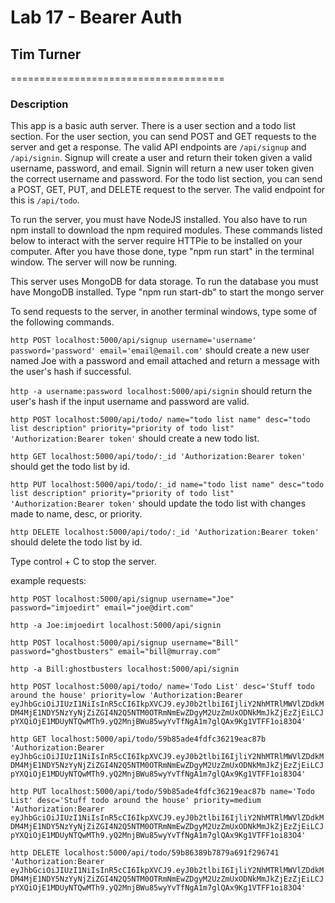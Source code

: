 # Lab 17 - Bearer Auth
## Tim Turner
=====================================

### Description

This app is a basic auth server.  There is a user section and a todo list section.  For the user section, you can send POST and GET requests to the server and get a response.  The valid API endpoints are `/api/signup` and `/api/signin`.  Signup will create a user and return their token given a valid username, password, and email.  Signin will return a new user token given the correct username and password.  For the todo list section, you can send a POST, GET, PUT, and DELETE request to the server.  The valid endpoint for this is `/api/todo`.

To run the server, you must have NodeJS installed.  You also have to run npm install to download the npm required modules.  These commands listed below to interact with the server require HTTPie to be installed on your computer.  After you have those done, type "npm run start" in the terminal window.  The server will now be running.

This server uses MongoDB for data storage.  To run the database you must have MongoDB installed.  Type "npm run start-db" to start the mongo server

To send requests to the server, in another terminal windows, type some of the following commands.


`http POST localhost:5000/api/signup username='username' password='password' email='email@email.com'` should create a new user named Joe with a password and email attached and return a message with the user's hash if successful.

`http -a username:password localhost:5000/api/signin` should return the user's hash if the input username and password are valid.

`http POST localhost:5000/api/todo/ name="todo list name" desc="todo list description" priority="priority of todo list" 'Authorization:Bearer token'` should create a new todo list.  

`http GET localhost:5000/api/todo/:_id 'Authorization:Bearer token'` should get the todo list by id.

`http PUT localhost:5000/api/todo/:_id name="todo list name" desc="todo list description" priority="priority of todo list" 'Authorization:Bearer token'` should update the todo list with changes made to name, desc, or priority.

`http DELETE localhost:5000/api/todo/:_id 'Authorization:Bearer token'` should delete the todo list by id.


Type control + C to stop the server.

example requests:

`http POST localhost:5000/api/signup username="Joe" password="imjoedirt" email="joe@dirt.com"`

`http -a Joe:imjoedirt localhost:5000/api/signin`

`http POST localhost:5000/api/signup username="Bill" password="ghostbusters" email="bill@murray.com"`

`http -a Bill:ghostbusters localhost:5000/api/signin`

`http POST localhost:5000/api/todo/ name='Todo List' desc='Stuff todo around the house' priority=low 'Authorization:Bearer eyJhbGciOiJIUzI1NiIsInR5cCI6IkpXVCJ9.eyJ0b2tlbiI6IjliY2NhMTRlMWVlZDdkMDM4MjE1NDY5NzYyNjZiZGI4N2Q5NTM0OTRmNmEwZDgyM2UzZmUxODNkMmJkZjEzZjEiLCJpYXQiOjE1MDUyNTQwMTh9.yQ2MnjBWu85wyYvTfNgA1m7glQAx9Kg1VTFF1oi83O4'`

`http GET localhost:5000/api/todo/59b85ade4fdfc36219eac87b 'Authorization:Bearer eyJhbGciOiJIUzI1NiIsInR5cCI6IkpXVCJ9.eyJ0b2tlbiI6IjliY2NhMTRlMWVlZDdkMDM4MjE1NDY5NzYyNjZiZGI4N2Q5NTM0OTRmNmEwZDgyM2UzZmUxODNkMmJkZjEzZjEiLCJpYXQiOjE1MDUyNTQwMTh9.yQ2MnjBWu85wyYvTfNgA1m7glQAx9Kg1VTFF1oi83O4'`

`http PUT localhost:5000/api/todo/59b85ade4fdfc36219eac87b name='Todo List' desc='Stuff todo around the house' priority=medium 'Authorization:Bearer eyJhbGciOiJIUzI1NiIsInR5cCI6IkpXVCJ9.eyJ0b2tlbiI6IjliY2NhMTRlMWVlZDdkMDM4MjE1NDY5NzYyNjZiZGI4N2Q5NTM0OTRmNmEwZDgyM2UzZmUxODNkMmJkZjEzZjEiLCJpYXQiOjE1MDUyNTQwMTh9.yQ2MnjBWu85wyYvTfNgA1m7glQAx9Kg1VTFF1oi83O4'`

`http DELETE localhost:5000/api/todo/59b86389b7879a691f296741 'Authorization:Bearer eyJhbGciOiJIUzI1NiIsInR5cCI6IkpXVCJ9.eyJ0b2tlbiI6IjliY2NhMTRlMWVlZDdkMDM4MjE1NDY5NzYyNjZiZGI4N2Q5NTM0OTRmNmEwZDgyM2UzZmUxODNkMmJkZjEzZjEiLCJpYXQiOjE1MDUyNTQwMTh9.yQ2MnjBWu85wyYvTfNgA1m7glQAx9Kg1VTFF1oi83O4'`
